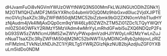 dHJvamFuOi8vNGVmYWUzOWYtNWQ3NS00MmFkLWJiNGUtODlhZGNkYjM2OTM1QHZuMDF2Mi5kYXRhcG4ubmV0OjQ0Mz9hbGxvd0luc2VjdXJlPTEmcGVlcj1saXZlc3RyZWFtMi50djM2MC52biZzbmk9bGl2ZXN0cmVhbTIudHYzNjAudm4jVk4lMjAxDQp0cm9qYW46Ly80ZWZhZTM5Zi01ZDc1LTQyYWQtYmI0ZS04OWFkY2RiMzY5MzVAdm4wMnYyLmRhdGFwbi5uZXQ6NDQzP2FsbG93SW5zZWN1cmU9MSZwZWVyPWxpdmVzdHJlYW0yLnR2MzYwLnZuJnNuaT1saXZlc3RyZWFtMi50djM2MC52biNWTiUyMDINCnRyb2phbjovLzRlZmFlMzlmLTVkNzUtNDJhZC1iYjRlLTg5YWRjZGIzNjkzNUB2bjAzdjIuZGF0YXBuLm5ldDo0NDM
